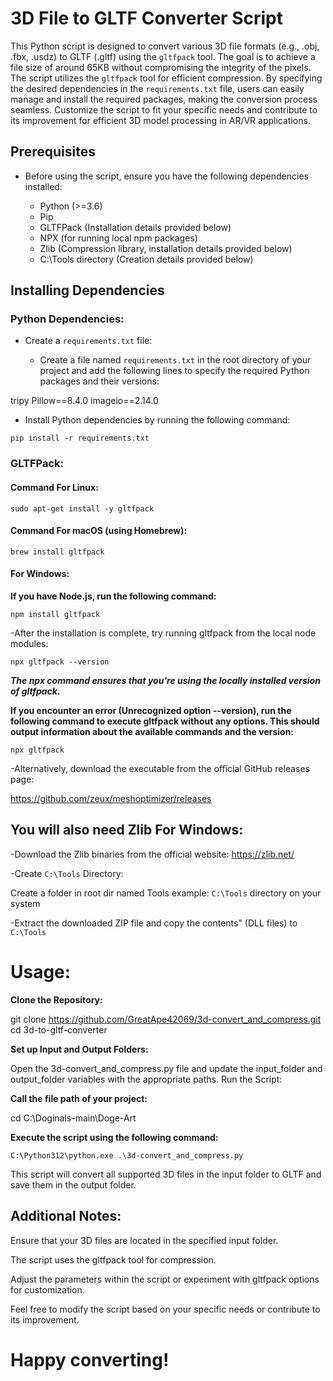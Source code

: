 # 3D File to GLTF Converter Script

This Python script is designed to convert various 3D file formats (e.g., .obj, .fbx, .usdz) to GLTF (.gltf) using the `gltfpack` tool. The goal is to achieve a file size of around 65KB without compromising the integrity of the pixels. The script utilizes the `gltfpack` tool for efficient compression. By specifying the desired dependencies in the `requirements.txt` file, users can easily manage and install the required packages, making the conversion process seamless. Customize the script to fit your specific needs and contribute to its improvement for efficient 3D model processing in AR/VR applications.

## Prerequisites

- Before using the script, ensure you have the following dependencies installed:

  - Python (>=3.6)
  - Pip
  - GLTFPack (Installation details provided below)
  - NPX (for running local npm packages)
  - Zlib (Compression library, installation details provided below)
  - C:\Tools directory (Creation details provided below)

## Installing Dependencies

### Python Dependencies:

- Create a `requirements.txt` file:

  - Create a file named `requirements.txt` in the root directory of your project and add the following lines to specify the required Python packages and their versions:


tripy
Pillow==8.4.0
imageio==2.14.0


  - Install Python dependencies by running the following command:

`pip install -r requirements.txt`


### GLTFPack:

#### Command For Linux:

`sudo apt-get install -y gltfpack`


#### Command For macOS (using Homebrew):

`brew install gltfpack`


#### For Windows:
**If you have Node.js, run the following command:**

`npm install gltfpack`

-After the installation is complete, try running gltfpack from the local node modules:

`npx gltfpack --version`

***The npx command ensures that you're using the locally installed version of gltfpack.***

**If you encounter an error (Unrecognized option --version), run the following command to execute gltfpack without any options. This should output information about the available commands and the version:**

`npx gltfpack`

-Alternatively, download the executable from the official GitHub releases page:

https://github.com/zeux/meshoptimizer/releases

## You will also need Zlib For Windows:

-Download the Zlib binaries from the official 
website: https://zlib.net/

-Create `C:\Tools` Directory:

Create a folder in root dir named Tools example: `C:\Tools` directory on your system

-Extract the downloaded ZIP file and copy the contents" (DLL files) to `C:\Tools`


# Usage:

**Clone the Repository:**

git clone https://github.com/GreatApe42069/3d-convert_and_compress.git
cd 3d-to-gltf-converter

**Set up Input and Output Folders:**

Open the 3d-convert_and_compress.py file and update the input_folder and output_folder variables with the appropriate paths.
Run the Script:

**Call the file path of your project:**

cd C:\Doginals-main\Doge-Art

**Execute the script using the following command:**

`C:\Python312\python.exe .\3d-convert_and_compress.py`

This script will convert all supported 3D files in the input folder to GLTF and save them in the output folder.

## Additional Notes:
Ensure that your 3D files are located in the specified input folder.

The script uses the gltfpack tool for compression.

Adjust the parameters within the script or experiment with gltfpack options for customization.

Feel free to modify the script based on your specific needs or contribute to its improvement.

# Happy converting!
